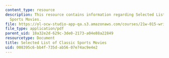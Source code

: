 ```yaml
---
content_type: resource
description: This resource contains information regarding Selected List of Classic
  Sports Movies.
file: https://ol-ocw-studio-app-qa.s3.amazonaws.com/courses/21w-015-writing-and-rhetoric-writing-about-sports-fall-2013/008395c6bb4f735dab5607e74ac9e4e2_MIT21W_015F13_Sportmovies.pdf
file_type: application/pdf
parent_uid: 18a32e2d-629c-3de0-2173-a04e88a22849
resourcetype: Document
title: Selected List of Classic Sports Movies
uid: 008395c6-bb4f-735d-ab56-07e74ac9e4e2
---
```

